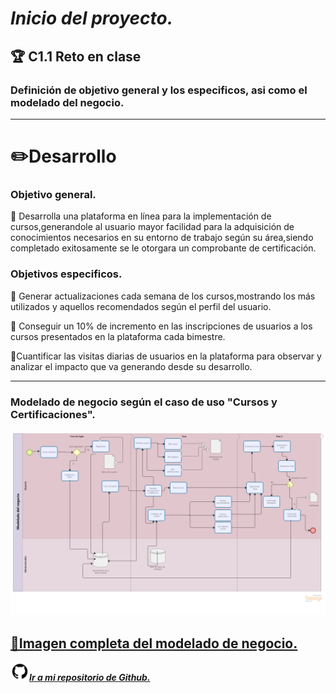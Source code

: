 # ***Inicio del proyecto.***
## 🏆 **C1.1 Reto en clase**
### **Definición de objetivo general y los especificos, asi como el modelado del negocio.**
___


# ✏️**Desarrollo**

### **Objetivo general.**

🔶  Desarrolla una plataforma en línea para la implementación de cursos,generandole al usuario
mayor facilidad para la adquisición de conocimientos necesarios en su entorno de trabajo según su área,siendo completado exitosamente se le otorgara un comprobante
de certificación.

### **Objetivos especificos.**

🔹  Generar actualizaciones cada semana de los cursos,mostrando los más utilizados y aquellos recomendados según el perfil del usuario.

🔹  Conseguir un 10% de incremento en las inscripciones de usuarios a los cursos presentados en la plataforma cada bimestre.

🔹Cuantificar las visitas diarias de usuarios en la plataforma para observar y analizar el impacto que va generando desde su desarrollo.
___

### **Modelado de negocio según el caso de uso "Cursos y Certificaciones".**

![](Images/MN.png)

## [**📸Imagen completa del modelado de negocio.**](https://github.com/DianaHFer/Analisis-avanzado-de-software/blob/main/Documents%20U1/Images/MN.png)

<img src=Images/github1600.png width=30 height=30>[***Ir a mi repositorio de Github.***](https://github.com/DianaHFer/Analisis-avanzado-de-software)
